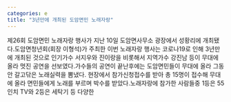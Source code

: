 ```yaml
---
categories: e
title: "3년만에 개최된 도암면민 노래자랑"
---
```

제26회 도암면민 노래자랑 행사가 지난 10일 도암면사무소 광장에서 성황리에 개최됐다.도암면청년회(회장 이형석)가 주최한 이번 노래자랑 행사는 코로나19로 인해 3년만에 개최된 것으로 인기가수 서지우와 진이랑을 비롯해서 지역가수 강진남 등이 무대에 올라 멋진 공연을 선보였다.가수들의 공연이 끝난후에는 도암면민들이 무대에 올라 그동안 갈고닦은 노래실력을 뽐냈다. 현장에서 참가신청접수를 받아 총 15명이 접수해 무대에 올라 면민들에게 노래를 부르며 박수를 받았다.노래자랑에 참가한 사람들중 1등은 55인치 TV와 2등은 세탁기 등 다양한